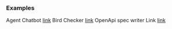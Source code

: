 ### Examples

Agent Chatbot [link](mastra-example-chatbot-2.vercel.app)
Bird Checker [link](https://bird-checker.vercel.app/)
OpenApi spec writer Link [link](https://openapi-spec-writer.vercel.app/)
